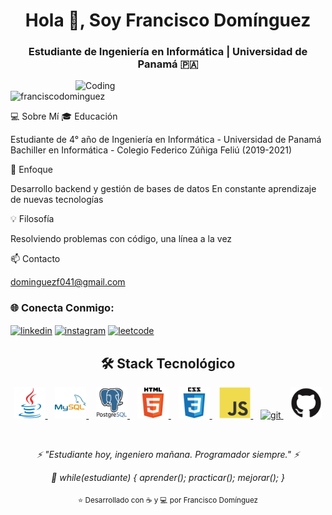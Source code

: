 <h1 align="center">Hola 👋, Soy Francisco Domínguez</h1>
<h3 align="center">Estudiante de Ingeniería en Informática | Universidad de Panamá 🇵🇦</h3>
<img align="right" alt="Coding" width="400" src="https://i.pinimg.com/originals/7e/b2/49/7eb249f2fd2e58e9ad6dd60ef892971b.gif">
<p align="left"> <img src="https://komarev.com/ghpvc/?username=franciscodominguez&label=Visitas%20al%20perfil&color=0e75b6&style=flat" alt="franciscodominguez" /> </p>
💻 Sobre Mí
🎓 Educación

Estudiante de 4° año de Ingeniería en Informática - Universidad de Panamá
Bachiller en Informática - Colegio Federico Zúñiga Feliú (2019-2021)

🚀 Enfoque

Desarrollo backend y gestión de bases de datos
En constante aprendizaje de nuevas tecnologías

💡 Filosofía

Resolviendo problemas con código, una línea a la vez

📫 Contacto

dominguezf041@gmail.com

<h3 align="left">🌐 Conecta Conmigo:</h3>
<p align="left">
<a href="https://www.linkedin.com/in/francisco-dominguez-77953b33a/" target="blank"><img align="center" src="https://raw.githubusercontent.com/rahuldkjain/github-profile-readme-generator/master/src/images/icons/Social/linked-in-alt.svg" alt="linkedin" height="30" width="40" /></a>
<a href="https://www.instagram.com/fldv.10/?next=%2F" target="blank"><img align="center" src="https://raw.githubusercontent.com/rahuldkjain/github-profile-readme-generator/master/src/images/icons/Social/instagram.svg" alt="instagram" height="30" width="40" /></a>
<a href="https://leetcode.com/u/fran234/" target="blank"><img align="center" src="https://raw.githubusercontent.com/rahuldkjain/github-profile-readme-generator/master/src/images/icons/Social/leet-code.svg" alt="leetcode" height="30" width="40" /></a>
</p>
<h2 align="center">🛠️ Stack Tecnológico</h2>
<p align="center">
<a href="https://www.java.com" target="_blank" rel="noreferrer"> 
  <img src="https://raw.githubusercontent.com/devicons/devicon/master/icons/java/java-original.svg" alt="java" width="50" height="50"/> 
</a> &nbsp;&nbsp;
<a href="https://www.mysql.com/" target="_blank" rel="noreferrer"> 
  <img src="https://raw.githubusercontent.com/devicons/devicon/master/icons/mysql/mysql-original-wordmark.svg" alt="mysql" width="50" height="50"/> 
</a> &nbsp;&nbsp;
<a href="https://www.postgresql.org" target="_blank" rel="noreferrer"> 
  <img src="https://raw.githubusercontent.com/devicons/devicon/master/icons/postgresql/postgresql-original-wordmark.svg" alt="postgresql" width="50" height="50"/> 
</a> &nbsp;&nbsp;
<a href="https://www.w3.org/html/" target="_blank" rel="noreferrer"> 
  <img src="https://raw.githubusercontent.com/devicons/devicon/master/icons/html5/html5-original-wordmark.svg" alt="html5" width="50" height="50"/> 
</a> &nbsp;&nbsp;
<a href="https://www.w3schools.com/css/" target="_blank" rel="noreferrer"> 
  <img src="https://raw.githubusercontent.com/devicons/devicon/master/icons/css3/css3-original-wordmark.svg" alt="css3" width="50" height="50"/> 
</a> &nbsp;&nbsp;
<a href="https://developer.mozilla.org/en-US/docs/Web/JavaScript" target="_blank" rel="noreferrer"> 
  <img src="https://raw.githubusercontent.com/devicons/devicon/master/icons/javascript/javascript-original.svg" alt="javascript" width="50" height="50"/> 
</a> &nbsp;&nbsp;
<a href="https://git-scm.com/" target="_blank" rel="noreferrer"> 
  <img src="https://www.vectorlogo.zone/logos/git-scm/git-scm-icon.svg" alt="git" width="50" height="50"/> 
</a> &nbsp;&nbsp;
<a href="https://github.com/" target="_blank" rel="noreferrer"> 
  <img src="https://raw.githubusercontent.com/devicons/devicon/master/icons/github/github-original.svg" alt="github" width="50" height="50"/> 
</a>
</p>
<br>

<p align="center">
  <em>⚡ "Estudiante hoy, ingeniero mañana. Programador siempre." ⚡</em>
</p>
<p align="center">
  <em>🚀 while(estudiante) { aprender(); practicar(); mejorar(); }</em>
</p>

<p align="center">
  <sub>⭐ Desarrollado con ☕ y 💻 por Francisco Domínguez</sub>
</p>
